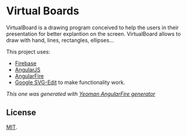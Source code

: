 Virtual Boards
=============

VirtualBoard is a drawing program conceived to help the users in their presentation for better explantion on the screen.
VirtualBoard allows to draw with hand, lines, rectangles, ellipses...

This project uses:
- [Firebase](https://www.firebase.com)
- [AngularJS](https://github.com/angular/angular.js)
- [AngularFire](https://github.com/firebase/angularfire)
- [Google SVG-Edit](https://code.google.com/p/svg-edit)
to make functionality work.

_This one was generated with [Yeoman AngularFire generator](https://github.com/firebase/generator-angularfire)_

License
-------
[MIT](https://github.com/staticshowdown/ss15-akserg/LICENSE).
